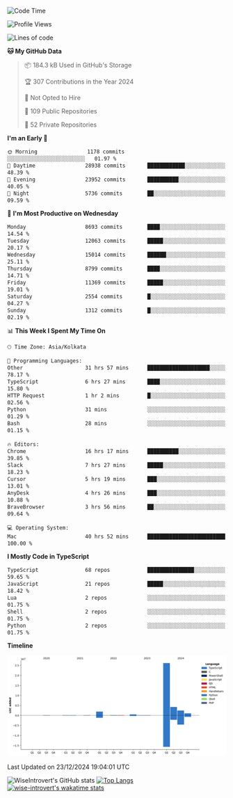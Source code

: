 <!--START_SECTION:waka-->
![Code Time](http://img.shields.io/badge/Code%20Time-2%2C006%20hrs%2055%20mins-blue)

![Profile Views](http://img.shields.io/badge/Profile%20Views-0-blue)

![Lines of code](https://img.shields.io/badge/From%20Hello%20World%20I%27ve%20Written-36.8%20million%20lines%20of%20code-blue)

**🐱 My GitHub Data** 

> 📦 184.3 kB Used in GitHub's Storage 
 > 
> 🏆 307 Contributions in the Year 2024
 > 
> 🚫 Not Opted to Hire
 > 
> 📜 109 Public Repositories 
 > 
> 🔑 52 Private Repositories 
 > 
**I'm an Early 🐤** 

```text
🌞 Morning                1178 commits        ░░░░░░░░░░░░░░░░░░░░░░░░░   01.97 % 
🌆 Daytime                28938 commits       ████████████░░░░░░░░░░░░░   48.39 % 
🌃 Evening                23952 commits       ██████████░░░░░░░░░░░░░░░   40.05 % 
🌙 Night                  5736 commits        ██░░░░░░░░░░░░░░░░░░░░░░░   09.59 % 
```
📅 **I'm Most Productive on Wednesday** 

```text
Monday                   8693 commits        ████░░░░░░░░░░░░░░░░░░░░░   14.54 % 
Tuesday                  12063 commits       █████░░░░░░░░░░░░░░░░░░░░   20.17 % 
Wednesday                15014 commits       ██████░░░░░░░░░░░░░░░░░░░   25.11 % 
Thursday                 8799 commits        ████░░░░░░░░░░░░░░░░░░░░░   14.71 % 
Friday                   11369 commits       █████░░░░░░░░░░░░░░░░░░░░   19.01 % 
Saturday                 2554 commits        █░░░░░░░░░░░░░░░░░░░░░░░░   04.27 % 
Sunday                   1312 commits        █░░░░░░░░░░░░░░░░░░░░░░░░   02.19 % 
```


📊 **This Week I Spent My Time On** 

```text
🕑︎ Time Zone: Asia/Kolkata

💬 Programming Languages: 
Other                    31 hrs 57 mins      ████████████████████░░░░░   78.17 % 
TypeScript               6 hrs 27 mins       ████░░░░░░░░░░░░░░░░░░░░░   15.80 % 
HTTP Request             1 hr 2 mins         █░░░░░░░░░░░░░░░░░░░░░░░░   02.56 % 
Python                   31 mins             ░░░░░░░░░░░░░░░░░░░░░░░░░   01.29 % 
Bash                     28 mins             ░░░░░░░░░░░░░░░░░░░░░░░░░   01.15 % 

🔥 Editors: 
Chrome                   16 hrs 17 mins      ██████████░░░░░░░░░░░░░░░   39.85 % 
Slack                    7 hrs 27 mins       █████░░░░░░░░░░░░░░░░░░░░   18.23 % 
Cursor                   5 hrs 19 mins       ███░░░░░░░░░░░░░░░░░░░░░░   13.01 % 
AnyDesk                  4 hrs 26 mins       ███░░░░░░░░░░░░░░░░░░░░░░   10.88 % 
BraveBrowser             3 hrs 56 mins       ██░░░░░░░░░░░░░░░░░░░░░░░   09.64 % 

💻 Operating System: 
Mac                      40 hrs 52 mins      █████████████████████████   100.00 % 
```

**I Mostly Code in TypeScript** 

```text
TypeScript               68 repos            ███████████████░░░░░░░░░░   59.65 % 
JavaScript               21 repos            █████░░░░░░░░░░░░░░░░░░░░   18.42 % 
Lua                      2 repos             ░░░░░░░░░░░░░░░░░░░░░░░░░   01.75 % 
Shell                    2 repos             ░░░░░░░░░░░░░░░░░░░░░░░░░   01.75 % 
Python                   2 repos             ░░░░░░░░░░░░░░░░░░░░░░░░░   01.75 % 
```



**Timeline**

![Lines of Code chart](https://raw.githubusercontent.com/wise-introvert/wise-introvert/master/assets/bar_graph.png)


 Last Updated on 23/12/2024 19:04:01 UTC
<!--END_SECTION:waka-->

![WiseIntrovert's GitHub stats](https://github-readme-stats.vercel.app/api?username=wise-introvert&count_private=true&show_icons=true)
[![Top Langs](https://github-readme-stats.vercel.app/api/top-langs/?username=wise-introvert&langs_count=10)](https://github.com/anuraghazra/github-readme-stats)
[![wise-introvert's wakatime stats](https://github-readme-stats.vercel.app/api/wakatime?username=wiseintrovert)](https://github.com/anuraghazra/github-readme-stats)
